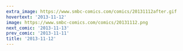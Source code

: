 ```yaml
---
extra_image: https://www.smbc-comics.com/comics/20131112after.gif
hovertext: '2013-11-12'
image: https://www.smbc-comics.com/comics/20131112.png
next_comic: '2013-11-13'
prev_comic: '2013-11-11'
title: '2013-11-12'
---
```


